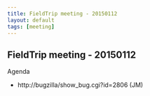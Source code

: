 ```yaml
---
title: FieldTrip meeting - 20150112
layout: default
tags: [meeting]
---
```


## FieldTrip meeting - 20150112

Agenda

*  http://bugzilla/show_bug.cgi?id=2806 (JM)

